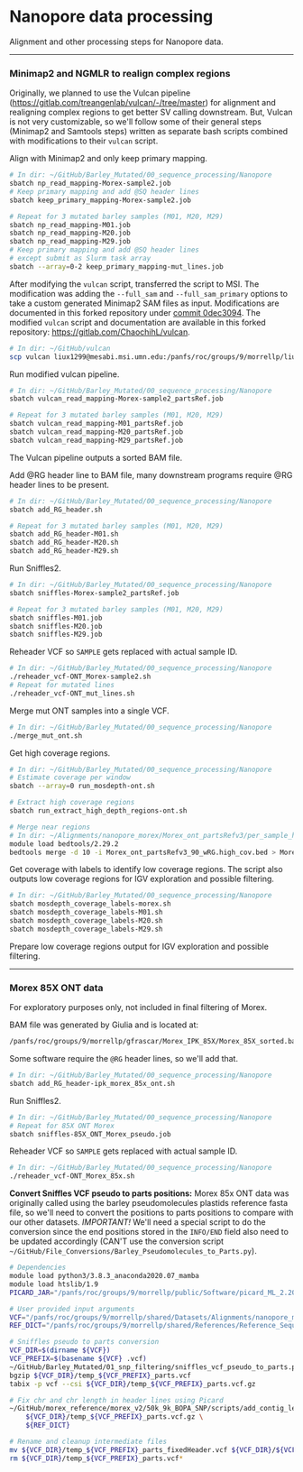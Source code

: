 # Nanopore data processing

Alignment and other processing steps for Nanopore data.

---

### Minimap2 and NGMLR to realign complex regions

Originally, we planned to use the Vulcan pipeline (https://gitlab.com/treangenlab/vulcan/-/tree/master) for alignment and realigning complex regions to get better SV calling downstream. But, Vulcan is not very customizable, so we'll follow some of their general steps (Minimap2 and Samtools steps) written as separate bash scripts combined with modifications to their `vulcan` script.

Align with Minimap2 and only keep primary mapping.

```bash
# In dir: ~/GitHub/Barley_Mutated/00_sequence_processing/Nanopore
sbatch np_read_mapping-Morex-sample2.job
# Keep primary mapping and add @SQ header lines
sbatch keep_primary_mapping-Morex-sample2.job

# Repeat for 3 mutated barley samples (M01, M20, M29)
sbatch np_read_mapping-M01.job
sbatch np_read_mapping-M20.job
sbatch np_read_mapping-M29.job
# Keep primary mapping and add @SQ header lines
# except submit as Slurm task array
sbatch --array=0-2 keep_primary_mapping-mut_lines.job
```

After modifying the `vulcan` script, transferred the script to MSI. The modification was adding the `--full_sam` and `--full_sam_primary` options to take a custom generated Minimap2 SAM files as input. Modifications are documented in this forked repository under [commit 0dec3094](https://gitlab.com/ChaochihL/vulcan/-/commit/8dce5d4eb75a6044e0fcc00894e22933f56e91c2). The modified `vulcan` script and documentation are available in this forked repository: https://gitlab.com/ChaochihL/vulcan.

```bash
# In dir: ~/GitHub/vulcan
scp vulcan liux1299@mesabi.msi.umn.edu:/panfs/roc/groups/9/morrellp/liux1299/.conda/envs/vulcan_env/bin
```

Run modified vulcan pipeline.

```bash
# In dir: ~/GitHub/Barley_Mutated/00_sequence_processing/Nanopore
sbatch vulcan_read_mapping-Morex-sample2_partsRef.job

# Repeat for 3 mutated barley samples (M01, M20, M29)
sbatch vulcan_read_mapping-M01_partsRef.job
sbatch vulcan_read_mapping-M20_partsRef.job
sbatch vulcan_read_mapping-M29_partsRef.job
```

The Vulcan pipeline outputs a sorted BAM file.

Add @RG header line to BAM file, many downstream programs require @RG header lines to be present.

```bash
# In dir: ~/GitHub/Barley_Mutated/00_sequence_processing/Nanopore
sbatch add_RG_header.sh

# Repeat for 3 mutated barley samples (M01, M20, M29)
sbatch add_RG_header-M01.sh
sbatch add_RG_header-M20.sh
sbatch add_RG_header-M29.sh
```

Run Sniffles2.

```bash
# In dir: ~/GitHub/Barley_Mutated/00_sequence_processing/Nanopore
sbatch sniffles-Morex-sample2_partsRef.job

# Repeat for 3 mutated barley samples (M01, M20, M29)
sbatch sniffles-M01.job
sbatch sniffles-M20.job
sbatch sniffles-M29.job
```

Reheader VCF so `SAMPLE` gets replaced with actual sample ID.

```bash
# In dir: ~/GitHub/Barley_Mutated/00_sequence_processing/Nanopore
./reheader_vcf-ONT_Morex-sample2.sh
# Repeat for mutated lines
./reheader_vcf-ONT_mut_lines.sh
```

Merge mut ONT samples into a single VCF.

```bash
# In dir: ~/GitHub/Barley_Mutated/00_sequence_processing/Nanopore
./merge_mut_ont.sh
```

Get high coverage regions.

```bash
# In dir: ~/GitHub/Barley_Mutated/00_sequence_processing/Nanopore
# Estimate coverage per window
sbatch --array=0 run_mosdepth-ont.sh

# Extract high coverage regions
sbatch run_extract_high_depth_regions-ont.sh

# Merge near regions
# In dir: ~/Alignments/nanopore_morex/Morex_ont_partsRefv3/per_sample_high_depth
module load bedtools/2.29.2
bedtools merge -d 10 -i Morex_ont_partsRefv3_90_wRG.high_cov.bed > Morex_ont_partsRefv3_90_wRG.high_cov.exclude.bed
```

Get coverage with labels to identify low coverage regions. The script also outputs low coverage regions for IGV exploration and possible filtering.

```bash
# In dir: ~/GitHub/Barley_Mutated/00_sequence_processing/Nanopore
sbatch mosdepth_coverage_labels-morex.sh
sbatch mosdepth_coverage_labels-M01.sh
sbatch mosdepth_coverage_labels-M20.sh
sbatch mosdepth_coverage_labels-M29.sh
```

Prepare low coverage regions output for IGV exploration and possible filtering.

---

### Morex 85X ONT data

For exploratory purposes only, not included in final filtering of Morex.

BAM file was generated by Giulia and is located at:

```bash
/panfs/roc/groups/9/morrellp/gfrascar/Morex_IPK_85X/Morex_85X_sorted.bam
```

Some software require the `@RG` header lines, so we'll add that.

```bash
# In dir: ~/GitHub/Barley_Mutated/00_sequence_processing/Nanopore
sbatch add_RG_header-ipk_morex_85x_ont.sh
```

Run Sniffles2.

```bash
# In dir: ~/GitHub/Barley_Mutated/00_sequence_processing/Nanopore
# Repeat for 85X ONT Morex
sbatch sniffles-85X_ONT_Morex_pseudo.job
```

Reheader VCF so `SAMPLE` gets replaced with actual sample ID.

```bash
# In dir: ~/GitHub/Barley_Mutated/00_sequence_processing/Nanopore
./reheader_vcf-ONT_Morex_85x.sh
```

**Convert Sniffles VCF pseudo to parts positions:** Morex 85x ONT data was originally called using the barley pseudomolecules plastids reference fasta file, so we'll need to convert the positions to parts positions to compare with our other datasets. *IMPORTANT!* We'll need a special script to do the conversion since the end positions stored in the `INFO/END` field also need to be updated accordingly (CAN'T use the conversion script `~/GitHub/File_Conversions/Barley_Pseudomolecules_to_Parts.py`).

```bash
# Dependencies
module load python3/3.8.3_anaconda2020.07_mamba
module load htslib/1.9
PICARD_JAR="/panfs/roc/groups/9/morrellp/public/Software/picard_ML_2.20.2/picard.jar"

# User provided input arguments
VCF="/panfs/roc/groups/9/morrellp/shared/Datasets/Alignments/nanopore_morex/Morex_85x_ont/Morex_85X_sorted_renamed.vcf"
REF_DICT="/panfs/roc/groups/9/morrellp/shared/References/Reference_Sequences/Barley/Morex_v3/Barley_MorexV3_pseudomolecules_plastids_parts.dict"

# Sniffles pseudo to parts conversion
VCF_DIR=$(dirname ${VCF})
VCF_PREFIX=$(basename ${VCF} .vcf)
~/GitHub/Barley_Mutated/01_snp_filtering/sniffles_vcf_pseudo_to_parts.py ${VCF} > ${VCF_DIR}/temp_${VCF_PREFIX}_parts.vcf
bgzip ${VCF_DIR}/temp_${VCF_PREFIX}_parts.vcf
tabix -p vcf --csi ${VCF_DIR}/temp_${VCF_PREFIX}_parts.vcf.gz

# Fix chr and chr length in header lines using Picard
~/GitHub/morex_reference/morex_v2/50k_9k_BOPA_SNP/scripts/add_contig_length_to_header.sh \
    ${VCF_DIR}/temp_${VCF_PREFIX}_parts.vcf.gz \
    ${REF_DICT}

# Rename and cleanup intermediate files
mv ${VCF_DIR}/temp_${VCF_PREFIX}_parts_fixedHeader.vcf ${VCF_DIR}/${VCF_PREFIX}_parts.vcf
rm ${VCF_DIR}/temp_${VCF_PREFIX}_parts.vcf*
```
